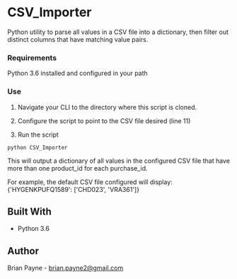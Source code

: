 # CSV_Importer
Python utility to parse all values in a CSV file into a dictionary, then filter out distinct columns that have matching value pairs.

### Requirements
Python 3.6 installed and configured in your path

### Use
1. Navigate your CLI to the directory where this script is cloned.

2. Configure the script to point to the CSV file desired (line 11)

3. Run the script

```
python CSV_Importer
```

This will output a dictionary of all values in the configured CSV file that have more than one product_id for each purchase_id.

For example, the default CSV file configured will display:
{'HYGENKPUFQ1589': ['CHD023', 'VRA361']}

## Built With
* Python 3.6

## Author
Brian Payne - [brian.payne2@gmail.com](mailto:brian.payne2@gmail.com)

